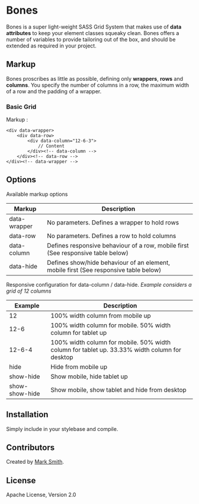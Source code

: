 # Bones

Bones is a super light-weight SASS Grid System that makes use of **data attributes** to keep your element classes squeaky clean.
Bones offers a number of variables to provide tailoring out of the box, and should be extended as required in your project.

## Markup

Bones proscribes as little as possible, defining only **wrappers**, **rows** and **columns**. You specify the number of columns in a row, the maximum width of a row and the padding of a wrapper. 

### Basic Grid

Markup : 
	
	<div data-wrapper>
		<div data-row>
			<div data-column="12-6-3">
				// Content
			</div><!-- data-column -->
		</div><!-- data-row -->
	</div><!-- data-wrapper -->

## Options

Available markup options

Markup 		  | Description
------------- | -------------
data-wrapper  | No parameters. Defines a wrapper to hold rows
data-row  | No parameters. Defines a row to hold columns
data-column	|	Defines responsive behaviour of a row, mobile first (See responsive table below)
data-hide | Defines show/hide behaviour of an element, mobile first (See responsive table below)


Responsive configuration for data-column / data-hide. *Example considers a grid of 12 columns*

Example	|	Description
--------|	------------
12 		|	100% width column from mobile up
12-6 	|	100% width column for mobile. 50% width column for tablet up
12-6-4  | 	100% width column for mobile. 50% width column for tablet up. 33.33% width column for desktop
hide 	| 	Hide from mobile up
show-hide | Show mobile, hide tablet up
show-show-hide | Show mobile, show tablet and hide from desktop



## Installation

Simply include in your stylebase and compile.


## Contributors

Created by <a href="http://hellomark.co.uk" target="_blank">Mark Smith</a>.


## License

Apache License, Version 2.0
